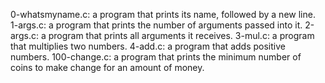 0-whatsmyname.c:  a program that prints its name, followed by a new line.
1-args.c:  a program that prints the number of arguments passed into it.
2-args.c: a program that prints all arguments it receives.
3-mul.c: a program that multiplies two numbers.
4-add.c: a program that adds positive numbers.
100-change.c: a program that prints the minimum number of coins to make change for an amount of money.

